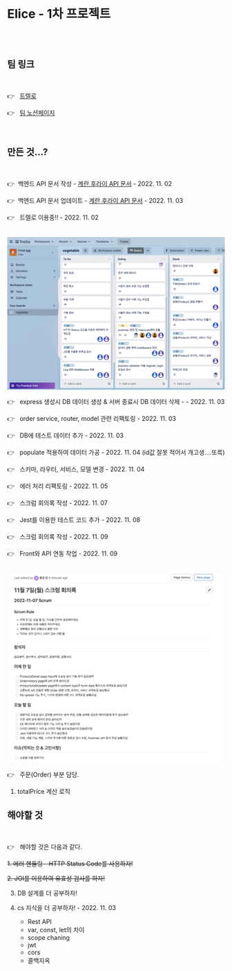 <br>

# Elice - 1차 프로젝트

<br>

<br>

## 팀 링크

<br>

👉 &nbsp; [트렐로](https://trello.com/b/PP5QltJu/vegetable)

👉 &nbsp; [팀 노션페이지](https://www.notion.so/elice/14-d1b9e98c47b449abaf4d12510fa2763d)

<br>

## 만든 것...?

<br>

👉 &nbsp;백엔드 API 문서 작성 - [계란 후라이 API 문서](https://documenter.getpostman.com/view/23999077/2s8YRmJXwV) - 2022. 11. 02

👉 &nbsp;백엔드 API 문서 업데이트 - [계란 후라이 API 문서](https://documenter.getpostman.com/view/23999077/2s8YRmJXwV) - 2022. 11. 03

👉 &nbsp; 트렐로 이용중!! - 2022. 11. 02

<br>

<img src="./imgs/trello.png" alt="트렐로를 이용하는 사진">

<br>

👉 &nbsp; express 생성시 DB 데이터 생성 & 서버 종료시 DB 데이터 삭제 - - 2022. 11. 03

👉 &nbsp; order service, router, model 관련 리팩토링 - 2022. 11. 03

👉 &nbsp; DB에 테스트 데이터 추가 - 2022. 11. 03

👉 &nbsp; populate 적용하여 데이터 가공 - 2022. 11. 04
(id값 잘못 적어서 개고생....또륵)

👉 &nbsp; 스키마, 라우터, 서비스, 모델 변경 - 2022. 11. 04

👉 &nbsp; 에러 처리 리팩토링 - 2022. 11. 05

👉 &nbsp; 스크럼 회의록 작성 - 2022. 11. 07

👉 &nbsp; Jest를 이용한 테스트 코드 추가 - 2022. 11. 08

👉 &nbsp; 스크럼 회의록 작성 - 2022. 11. 09

👉 &nbsp; Front와 API 연동 작업 - 2022. 11. 09

<br>

<img src="./imgs/scrum.png" alt="스크럼 문서">

<br>

👉 &nbsp; 주문(Order) 부분 담당.

1. totalPrice 계산 로직

## 해야할 것

<br>

👉 &nbsp; 해야할 것은 다음과 같다.

~~1. 에러 헨들링 - HTTP Status Code를 사용하자!~~

~~2. JOI를 이용하여 유효성 검사를 하자!~~

3. DB 설계를 더 공부하자!

4. cs 지식을 더 공부하자! - 2022. 11. 03
   - Rest API
   - var, const, let의 차이
   - scope chaning
   - jwt
   - cors
   - 콜백지옥
